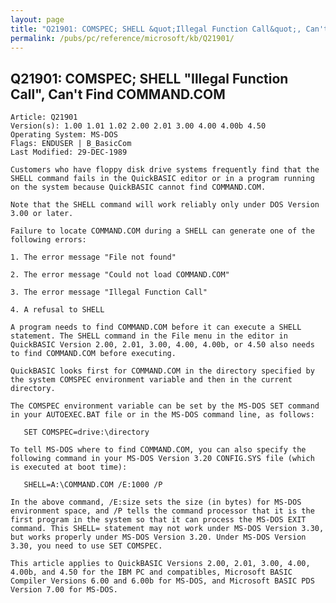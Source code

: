 ```yaml
---
layout: page
title: "Q21901: COMSPEC; SHELL &quot;Illegal Function Call&quot;, Can't Find COMMAND.COM"
permalink: /pubs/pc/reference/microsoft/kb/Q21901/
---
```


## Q21901: COMSPEC; SHELL &quot;Illegal Function Call&quot;, Can't Find COMMAND.COM

	Article: Q21901
	Version(s): 1.00 1.01 1.02 2.00 2.01 3.00 4.00 4.00b 4.50
	Operating System: MS-DOS
	Flags: ENDUSER | B_BasicCom
	Last Modified: 29-DEC-1989
	
	Customers who have floppy disk drive systems frequently find that the
	SHELL command fails in the QuickBASIC editor or in a program running
	on the system because QuickBASIC cannot find COMMAND.COM.
	
	Note that the SHELL command will work reliably only under DOS Version
	3.00 or later.
	
	Failure to locate COMMAND.COM during a SHELL can generate one of the
	following errors:
	
	1. The error message "File not found"
	
	2. The error message "Could not load COMMAND.COM"
	
	3. The error message "Illegal Function Call"
	
	4. A refusal to SHELL
	
	A program needs to find COMMAND.COM before it can execute a SHELL
	statement. The SHELL command in the File menu in the editor in
	QuickBASIC Version 2.00, 2.01, 3.00, 4.00, 4.00b, or 4.50 also needs
	to find COMMAND.COM before executing.
	
	QuickBASIC looks first for COMMAND.COM in the directory specified by
	the system COMSPEC environment variable and then in the current
	directory.
	
	The COMSPEC environment variable can be set by the MS-DOS SET command
	in your AUTOEXEC.BAT file or in the MS-DOS command line, as follows:
	
	   SET COMSPEC=drive:\directory
	
	To tell MS-DOS where to find COMMAND.COM, you can also specify the
	following command in your MS-DOS Version 3.20 CONFIG.SYS file (which
	is executed at boot time):
	
	   SHELL=A:\COMMAND.COM /E:1000 /P
	
	In the above command, /E:size sets the size (in bytes) for MS-DOS
	environment space, and /P tells the command processor that it is the
	first program in the system so that it can process the MS-DOS EXIT
	command. This SHELL= statement may not work under MS-DOS Version 3.30,
	but works properly under MS-DOS Version 3.20. Under MS-DOS Version
	3.30, you need to use SET COMSPEC.
	
	This article applies to QuickBASIC Versions 2.00, 2.01, 3.00, 4.00,
	4.00b, and 4.50 for the IBM PC and compatibles, Microsoft BASIC
	Compiler Versions 6.00 and 6.00b for MS-DOS, and Microsoft BASIC PDS
	Version 7.00 for MS-DOS.
